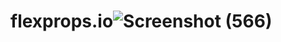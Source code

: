 # flexprops.io![Screenshot (566)](https://github.com/Tejal94/flexprops.io/assets/110964730/d76df300-9e59-4fb3-b846-8a41b864e851)
